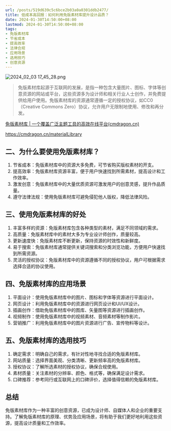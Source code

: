 ```yaml
---
url: /posts/519d639c5c6bce2b03a0a0301ddb2477/
title: 低成本高回报：如何利用免版素材库提升设计品质？
date: 2024-01-30T14:50:00+08:00
lastmod: 2024-01-30T14:50:00+08:00
tags:
- 免版素材库
- 节省成本
- 提高效率
- 法律合规
- 应用场景
- 选用技巧
- 创意资源
---
```


<img src="https://static.cmdragon.cn/blog/images/2024_02_03 17_45_28.png@blog" title="2024_02_03 17_45_28.png" alt="2024_02_03 17_45_28.png"/>

> 免版素材库起源于互联网的发展，是指一种包含大量图片、图标、字体等创意资源的网站或平台，这些资源多为设计师和相关行业人士创作，并免费提供给用户使用。免版素材库的资源通常遵循一定的授权协议，如CC0（Creative Commons Zero）协议，允许用户无限制地使用、修改和再分发。

[免版素材库 | 一个覆盖广泛主题工具的高效在线平台(cmdragon.cn)](https://cmdragon.cn/materialLibrary)

https://cmdragon.cn/materialLibrary

## 二、为什么要使用免版素材库？

1. 节省成本：免版素材库中的资源大多免费，可节省购买版权素材的开支。
2. 提高效率：免版素材库资源丰富，便于用户快速找到所需素材，提高设计和工作效率。
3. 激发创意：免版素材库中的大量优质资源可激发用户的创意灵感，提升作品质量。
4. 遵守法律法规：使用免版素材库可避免侵犯他人版权，降低法律风险。

## 三、使用免版素材库的好处

1. 丰富多样的资源：免版素材库包含各种类型的素材，满足不同领域的需求。
2. 高质量：免版素材库中的素材大多为专业设计师创作，质量较高。
3. 更新速度快：免版素材库不断更新，保持资源的时效性和新鲜度。
4. 易于搜索：免版素材库通常提供关键词搜索和分类浏览功能，方便用户快速找到所需资源。
5. 灵活的授权协议：免版素材库中的资源遵循不同的授权协议，用户可根据需求选择合适的协议使用。

## 四、免版素材库的应用场景

1. 平面设计：使用免版素材库中的图片、图标和字体等资源进行平面设计。
2. 网页设计：利用免版素材库中的资源进行网页设计和UI/UX设计。
3. 插画创作：借助免版素材库中的图库、矢量图等资源进行插画创作。
4. 视频制作：使用免版素材库中的视频素材、音频素材等制作影片。
5. 营销推广：利用免版素材库中的图片资源进行广告、宣传物料等设计。

## 五、免版素材库的选用技巧

1. 确定需求：明确自己的需求，有针对性地寻找合适的免版素材库。
2. 网站质量：选择界面美观、分类清晰、更新频率高的免版素材库。
3. 授权协议：了解所选素材的授权协议，确保合规使用。
4. 素材质量：关注素材的分辨率、颜色、格式等，确保满足设计需求。
5. 口碑推荐：参考同行或互联网上的口碑评价，选择值得信赖的免版素材库。

## 总结

免版素材库作为一种丰富的创意资源，已成为设计师、自媒体人和企业的重要支持。了解免版素材库的原理、优势及应用场景，将有助于我们更好地利用这些资源，提高设计质量和工作效率。
